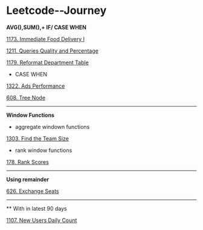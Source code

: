 # Leetcode--Journey
**AVG(),SUM(),+ IF/ CASE WHEN**

[1173. Immediate Food Delivery I](https://github.com/Yingtong-Z/Leetcode--Journey/blob/140450c477cdaf4930d179fb7484b01c96fa971a/SQL/1173.%20Immediate%20Food%20Delivery%20I.md)

[1211. Queries Quality and Percentage](https://github.com/Yingtong-Z/Leetcode--Journey/blob/b12a8f654bf656194b6cd90b33bf3dd4f7c1dce8/SQL/1211.%20Queries%20Quality%20and%20Percentage.md)

[1179. Reformat Department Table](https://github.com/Yingtong-Z/Leetcode--Journey/blob/140450c477cdaf4930d179fb7484b01c96fa971a/SQL/1179.%20Reformat%20Department%20Table.md)

* CASE WHEN

[1322. Ads Performance](https://github.com/Yingtong-Z/Leetcode--Journey/blob/b2413b0eb8c5a78dc711fc5c83c09008246f8977/SQL/1322.%20Ads%20Performance.md)

[608. Tree Node](https://github.com/Yingtong-Z/Leetcode--Journey/blob/b1ede905cffaab311f28b5aa6456c63ac584e162/SQL_Medium/608.%20Tree%20Node.md)


-------

**Window Functions**

* aggregate windown functions

[1303. Find the Team Size](https://github.com/Yingtong-Z/Leetcode--Journey/blob/30335bc0de9737601033151fc74cd12f121b08fb/SQL/1303.%20Find%20the%20Team%20Size.md)

* rank window functions

[178. Rank Scores](https://github.com/Yingtong-Z/Leetcode--Journey/blob/d6620d2e00aac63fe680d0e186d725a365a78711/SQL_Medium/178.%20Rank%20Scores.md)

-------

**Using remainder**

[626. Exchange Seats](https://github.com/Yingtong-Z/Leetcode--Journey/blob/8bd8885c4b2be421325a8c31dd4fcc066569dc46/SQL_Medium/626.%20Exchange%20Seats.md)

-----
** With in latest 90 days

[1107. New Users Daily Count](https://github.com/Yingtong-Z/Leetcode--Journey/blob/d7efecdb633fb41299a2310c46885df324937c4b/SQL_Medium/1107.%20New%20Users%20Daily%20Count.md)
